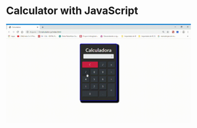# Calculator with JavaScript

![alt text]( https://github.com/jhony2488/Calculator-with-JavaScript/blob/master/Calculadora-Google-Chrome-2020-02-14-12-33-56.gif "Video demonstrativo")
